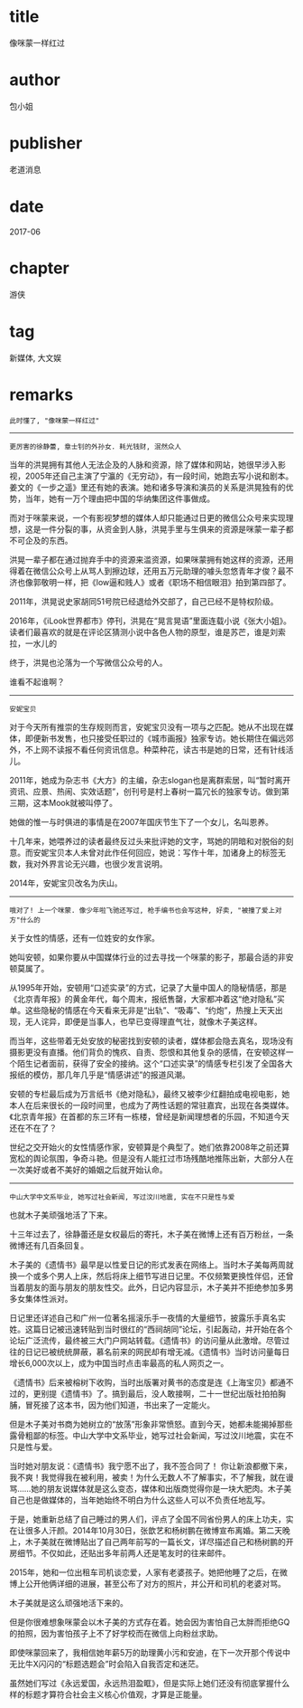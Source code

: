 # title
像咪蒙一样红过

# author
包小姐

# publisher
老道消息

# date
2017-06

# chapter
游侠

# tag
新媒体, 大文娱

# remarks
`此时懂了, "像咪蒙一样红过"`

---

`更厉害的徐静蕾, 章士钊的外孙女. 耗光钱财, 泯然众人`

当年的洪晃拥有其他人无法企及的人脉和资源，除了媒体和网站，她很早涉入影视，2005年还自己主演了宁瀛的《无穷动》，有一段时间，她跑去写小说和剧本。姜文的《一步之遥》里还有她的表演。她和诸多导演和演员的关系是洪晃独有的优势，当年，她有一万个理由把中国的华纳集团这件事做成。

 

而对于咪蒙来说，一个有影视梦想的媒体人却只能通过日更的微信公众号来实现理想，这是一件分裂的事，从资金到人脉，洪晃手里与生俱来的资源是咪蒙一辈子都不可企及的东西。

 

洪晃一辈子都在通过抛弃手中的资源来滥资源，如果咪蒙拥有她这样的资源，还用得着在微信公众号上从骂人到擦边球，还用五万元助理的噱头忽悠青年才俊？最不济也像郭敬明一样，把《low逼和贱人》或者《职场不相信眼泪》拍到第四部了。

 

2011年，洪晃说史家胡同51号院已经退给外交部了，自己已经不是特权阶级。



 2016年，《iLook世界都市》停刊，洪晃在“晃言晃语”里面连载小说《张大小姐》。读者们最喜欢的就是在评论区猜测小说中各色人物的原型，谁是苏芒，谁是刘索拉，一水儿的



终于，洪晃也沦落为一个写微信公众号的人。



谁看不起谁啊？

---

`安妮宝贝`


对于今天所有推崇的生存规则而言，安妮宝贝没有一项与之匹配。她从不出现在媒体，即便新书发售，也只接受任职过的《城市画报》独家专访。她长期住在偏远郊外，不上网不读报不看任何资讯信息。种菜种花，读古书是她的日常，还有针线活儿。



2011年，她成为杂志书《大方》的主编，杂志slogan也是离群索居，叫“暂时离开资讯、应景、热闹、实效话题”，创刊号是村上春树一篇冗长的独家专访。做到第三期，这本Mook就被叫停了。

 

她做的惟一与时俱进的事情是在2007年国庆节生下了一个女儿，名叫恩养。

 

十几年来，她喂养过的读者最终反过头来批评她的文字，骂她的阴暗和对脱俗的刻意。而安妮宝贝本人未曾对此作任何回应，她说：写作十年，加诸身上的标签无数，我对外界言论无兴趣，也很少发言说明。

 

2014年，安妮宝贝改名为庆山。

---

`哦对了! 上一个咪蒙. 像少年啦飞驰还写过, 枪手编书也会写这种, 好卖, "被撞了爱上对方"什么的`


关于女性的情感，还有一位姓安的女作家。



她叫安顿，如果你要从中国媒体行业的过去寻找一个咪蒙的影子，那最合适的非安顿莫属了。



从1995年开始，安顿用“口述实录”的方式，记录了大量中国人的隐秘情感，那是《北京青年报》的黄金年代，每个周末，报纸售罄，大家都冲着这“绝对隐私”买单。这些隐秘的情感在今天看来无非是“出轨”、“吸毒”、“约炮”，热搜上天天出现，无人诧异，即便是当事人，也早已变得理直气壮，就像木子美这样。



而当年，这些带着无处安放的秘密找到安顿的读者，媒体都会隐去真名，现场没有摄影更没有直播。他们背负的愧疚、自责、怨恨和其他复杂的感情，在安顿这样一个陌生记者面前，获得了安全的接纳。这个“口述实录”的情感专栏引发了全国各大报纸的模仿，那几年几乎是“情感讲述”的报道风潮。



安顿的专栏最后成为万言纸书《绝对隐私》，最终又被李少红翻拍成电视电影，她本人在后来很长的一段时间里，也成为了两性话题的常驻嘉宾，出现在各类媒体。《北京青年报》在首都的东三环有一栋楼，曾经是新闻理想者的乐园，不知道今天还在不在了？

世纪之交开始火的女性情感作家，安顿算是个典型了。她们依靠2008年之前还算宽松的舆论氛围，争奇斗艳。但是没有人能扛过市场残酷地推陈出新，大部分人在一次美好或者不美好的婚姻之后就开始认命。

---

`中山大学中文系毕业, 她写过社会新闻, 写过汶川地震, 实在不只是性与爱`

也就木子美顽强地活了下来。


十三年过去了，徐静蕾还是女权最后的寄托，木子美在微博上还有百万粉丝，一条微博还有几百条回复。

 

木子美的《遗情书》最早是以性爱日记的形式发表在网络上。当时木子美每两周就换一个或多个男人上床，然后将床上细节写进日记里。不仅频繁更换性伴侣，还曾当着朋友的面与朋友的朋友性交。此外，日记内容显示，木子美并不拒绝参加多男多女集体性派对。

 

日记里还详述自己和广州一位著名摇滚乐手一夜情的大量细节，披露乐手真名实姓。这篇日记被迅速转贴到当时很红的“西祠胡同”论坛，引起轰动，并开始在各个论坛广泛流传，最终被三大门户网站转载。《遗情书》的访问量从此激增。尽管过往的日记已被统统屏蔽，慕名前来的网民却有增无减。《遗情书》当时访问量每日增长6,000次以上，成为中国当时点击率最高的私人网页之一。



《遗情书》后来被榕树下收购，当时出版署对黄书的态度是连《上海宝贝》都通不过的，更别提《遗情书》了。搞到最后，没人敢接啊，二十一世纪出版社拍拍胸脯，冒死接了这本书，因为他们知道，书出来了一定能火。



但是木子美对书商为她树立的“放荡”形象非常愤怒。直到今天，她都未能揭掉那些露骨粗鄙的标签。中山大学中文系毕业，她写过社会新闻，写过汶川地震，实在不只是性与爱。

 

当时她对朋友说：《遗情书》我宁愿不出了，我不签合同了！ 你让新浪都撤下来，我不爽！我觉得我在被利用，被卖！为什么无数人不了解事实，不了解我，就在谩骂……她的朋友说媒体就是这么变态，媒体和出版商觉得你是一块大肥肉。木子美自己也是做媒体的，当年她始终不明白为什么这些人可以不负责任地乱写。


于是，她重新总结了自己睡过的男人们，评点了全国不同省份男人的床上功夫，实在让很多人汗颜。2014年10月30日，张歆艺和杨树鹏在微博宣布离婚。第二天晚上，木子美就在微博贴出了自己两年前写的一篇长文，详尽描述自己和杨树鹏的开房细节。不仅如此，还贴出多年前两人还是笔友时的往来邮件。

 

2015年，她和一位出租车司机谈恋爱，人家有老婆孩子。她把他睡了之后，在微博上公开他俩详细的进展，甚至公布了对方的照片，并公开和司机的老婆对骂。



木子美就是这么顽强地活下来的。



但是你很难想象咪蒙会以木子美的方式存在着。她会因为害怕自己太胖而拒绝GQ的拍照，因为害怕孩子上不了好学校而在微信上向粉丝求助。


即使咪蒙回来了，我相信她年薪5万的助理黄小污和安迪，在下一次开那个传说中无比牛X闪闪的“标题选题会”时会陷入自我否定和迷茫。



虽然她们写过《永远爱国，永远热泪盈眶》，但是实际上她们还没有彻底掌握什么样的标题才算符合社会主义核心价值观，才算是正能量。